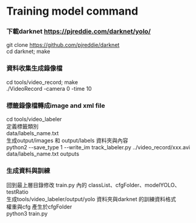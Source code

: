 # Training model command
### 下載darknet https://pjreddie.com/darknet/yolo/
git clone https://github.com/pjreddie/darknet</BR>
cd darknet; make</BR>

### 資料收集生成錄像檔
cd tools/video_record; make</BR>
./VideoRecord -camera 0 -time 10</BR>

### 標籤錄像檔轉成image and xml file
cd tools/video_labeler</BR>
定義標籤類別</BR>
data/labels_name.txt</BR>
生成output/images 和 output/labels 資料夾與內容</BR>
python2 --save_type 1 --write_im track_labeler.py ../video_record/xxx.avi data/labels_name.txt outputs</BR>

### 生成資料與訓練
回到最上層目錄修改 train.py 內的 classList、cfgFolder、modelYOLO、testRatio</BR>
生成tools/video_labeler/output/yolo 資料夾與darknet 的訓練資料格式</BR>
權重與cfg 產生於cfgFolder</BR>
python3 train.py</BR>
